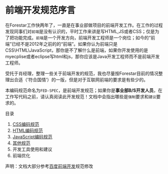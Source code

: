 
# 前端开发规范序言

在Forestar工作快两年了，一直是在事业部做项目的前端开发工作。在工作的过程发现同事们对`前端`是没有认识的，平时工作来讲是写HTML,JS或者CSS；仅是为了把功能完成。`前端`是一个开发方向，前端开发工程师是一个岗位；如今的“前端”已经不是2012年之前的的“前端”。如果你认为前端只是CSS\HTML\JavaScript，那你是不了解什么是前端，如果你开发使用的是myecplise或者eclipse写html和js，那你应该是Java开发工程师而不是前端开发工程师。

受托于肖经理，整理一些关于前端开发的规范，我也尽量按Forestar目前的情况整理出合适（‘符合国情’）的一版，但是对于互联网前端的要求是有些少的。

本编码规范命名为`FED-SPEC`，是前端开发规范；如果你是**事业部B/S开发人员**，在工作写代码之前，请认真阅读此开发规范！文档中会指出哪些是`强制`要求和`建议`要求的。

目录

 1. [CSS编码规范][1]
 2. [HTML编码规范][2]
 3. [JavaScript编码规范][3]
 4. [其他规范][4]
 5. 开发工具使用和建议
 6. 前端优化




声明：文档大部分参考[百度前端开发][5]规范修改 


  [1]: https://github.com/ForestarFED/FED-SPEC/blob/master/css-style-guide.md
  [2]: https://github.com/ForestarFED/FED-SPEC/blob/master/html-style-guide.md
  [3]: https://github.com/ForestarFED/FED-SPEC/blob/master/javascript-style-guide.md
  [4]: https://github.com/ForestarFED/FED-SPEC/blob/master/other-style-guide.md
  [5]: https://github.com/ecomfe/spec